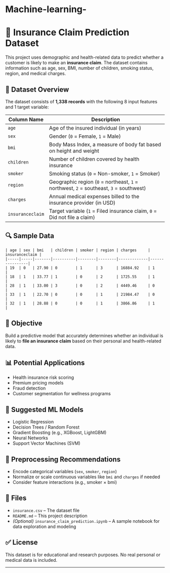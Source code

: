 # Machine-learning-

# 🏥 Insurance Claim Prediction Dataset

This project uses demographic and health-related data to predict whether a customer is likely to make an **insurance claim**. The dataset contains information such as age, sex, BMI, number of children, smoking status, region, and medical charges.

## 📁 Dataset Overview

The dataset consists of **1,338 records** with the following 8 input features and 1 target variable:

| Column Name      | Description                                                                            |
| ---------------- | -------------------------------------------------------------------------------------- |
| `age`            | Age of the insured individual (in years)                                               |
| `sex`            | Gender (`0` = Female, `1` = Male)                                                      |
| `bmi`            | Body Mass Index, a measure of body fat based on height and weight                      |
| `children`       | Number of children covered by health insurance                                         |
| `smoker`         | Smoking status (`0` = Non-smoker, `1` = Smoker)                                        |
| `region`         | Geographic region (`0` = northeast, `1` = northwest, `2` = southeast, `3` = southwest) |
| `charges`        | Annual medical expenses billed to the insurance provider (in USD)                      |
| `insuranceclaim` | Target variable (`1` = Filed insurance claim, `0` = Did not file a claim)              |

## 🔍 Sample Data

```
| age | sex | bmi   | children | smoker | region | charges     | insuranceclaim |
|-----|-----|-------|----------|--------|--------|-------------|----------------|
| 19  | 0   | 27.90 | 0        | 1      | 3      | 16884.92    | 1              |
| 18  | 1   | 33.77 | 1        | 0      | 2      | 1725.55     | 1              |
| 28  | 1   | 33.00 | 3        | 0      | 2      | 4449.46     | 0              |
| 33  | 1   | 22.70 | 0        | 0      | 1      | 21984.47    | 0              |
| 32  | 1   | 28.88 | 0        | 0      | 1      | 3866.86     | 1              |
```

## 🎯 Objective

Build a predictive model that accurately determines whether an individual is likely to **file an insurance claim** based on their personal and health-related data.

## 📊 Potential Applications

* Health insurance risk scoring
* Premium pricing models
* Fraud detection
* Customer segmentation for wellness programs

## 🧠 Suggested ML Models

* Logistic Regression
* Decision Trees / Random Forest
* Gradient Boosting (e.g., XGBoost, LightGBM)
* Neural Networks
* Support Vector Machines (SVM)

## 🧪 Preprocessing Recommendations

* Encode categorical variables (`sex`, `smoker`, `region`)
* Normalize or scale continuous variables like `bmi` and `charges` if needed
* Consider feature interactions (e.g., smoker × bmi)

## 🔧 Files

* `insurance.csv` – The dataset file
* `README.md` – This project description
* *(Optional)* `insurance_claim_prediction.ipynb` – A sample notebook for data exploration and modeling

## ✅ License

This dataset is for educational and research purposes. No real personal or medical data is included.

---

